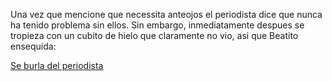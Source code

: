 Una vez que mencione que necessita anteojos el periodista dice que nunca ha tenido problema sin ellos.
Sin embargo, inmediatamente despues se tropieza con un cubito de hielo que claramente no vio, asi que
Beatito
ensequida:

[Se burla del periodista](../burla-periodista/burla-periodista.md)